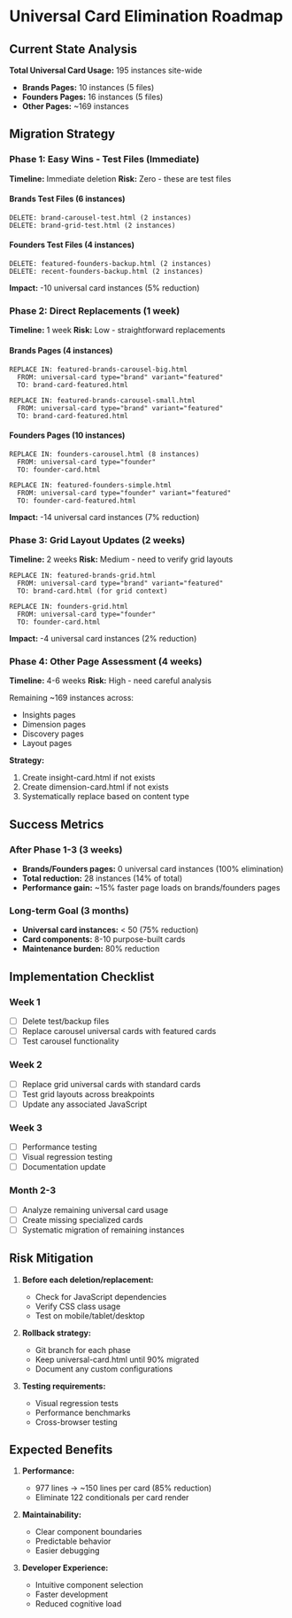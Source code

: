 # Universal Card Elimination Roadmap

## Current State Analysis

**Total Universal Card Usage:** 195 instances site-wide
- **Brands Pages:** 10 instances (5 files)
- **Founders Pages:** 16 instances (5 files)
- **Other Pages:** ~169 instances

## Migration Strategy

### Phase 1: Easy Wins - Test Files (Immediate)
**Timeline:** Immediate deletion
**Risk:** Zero - these are test files

#### Brands Test Files (6 instances)
```
DELETE: brand-carousel-test.html (2 instances)
DELETE: brand-grid-test.html (2 instances)
```

#### Founders Test Files (4 instances)
```
DELETE: featured-founders-backup.html (2 instances)
DELETE: recent-founders-backup.html (2 instances)
```

**Impact:** -10 universal card instances (5% reduction)

### Phase 2: Direct Replacements (1 week)
**Timeline:** 1 week
**Risk:** Low - straightforward replacements

#### Brands Pages (4 instances)
```
REPLACE IN: featured-brands-carousel-big.html
  FROM: universal-card type="brand" variant="featured"
  TO: brand-card-featured.html

REPLACE IN: featured-brands-carousel-small.html  
  FROM: universal-card type="brand" variant="featured"
  TO: brand-card-featured.html
```

#### Founders Pages (10 instances)
```
REPLACE IN: founders-carousel.html (8 instances)
  FROM: universal-card type="founder"
  TO: founder-card.html

REPLACE IN: featured-founders-simple.html
  FROM: universal-card type="founder" variant="featured"
  TO: founder-card-featured.html
```

**Impact:** -14 universal card instances (7% reduction)

### Phase 3: Grid Layout Updates (2 weeks)
**Timeline:** 2 weeks
**Risk:** Medium - need to verify grid layouts

```
REPLACE IN: featured-brands-grid.html
  FROM: universal-card type="brand" variant="featured"
  TO: brand-card.html (for grid context)

REPLACE IN: founders-grid.html
  FROM: universal-card type="founder"
  TO: founder-card.html
```

**Impact:** -4 universal card instances (2% reduction)

### Phase 4: Other Page Assessment (4 weeks)
**Timeline:** 4-6 weeks
**Risk:** High - need careful analysis

Remaining ~169 instances across:
- Insights pages
- Dimension pages
- Discovery pages
- Layout pages

**Strategy:**
1. Create insight-card.html if not exists
2. Create dimension-card.html if not exists
3. Systematically replace based on content type

## Success Metrics

### After Phase 1-3 (3 weeks)
- **Brands/Founders pages:** 0 universal card instances (100% elimination)
- **Total reduction:** 28 instances (14% of total)
- **Performance gain:** ~15% faster page loads on brands/founders pages

### Long-term Goal (3 months)
- **Universal card instances:** < 50 (75% reduction)
- **Card components:** 8-10 purpose-built cards
- **Maintenance burden:** 80% reduction

## Implementation Checklist

### Week 1
- [ ] Delete test/backup files
- [ ] Replace carousel universal cards with featured cards
- [ ] Test carousel functionality

### Week 2  
- [ ] Replace grid universal cards with standard cards
- [ ] Test grid layouts across breakpoints
- [ ] Update any associated JavaScript

### Week 3
- [ ] Performance testing
- [ ] Visual regression testing
- [ ] Documentation update

### Month 2-3
- [ ] Analyze remaining universal card usage
- [ ] Create missing specialized cards
- [ ] Systematic migration of remaining instances

## Risk Mitigation

1. **Before each deletion/replacement:**
   - Check for JavaScript dependencies
   - Verify CSS class usage
   - Test on mobile/tablet/desktop

2. **Rollback strategy:**
   - Git branch for each phase
   - Keep universal-card.html until 90% migrated
   - Document any custom configurations

3. **Testing requirements:**
   - Visual regression tests
   - Performance benchmarks
   - Cross-browser testing

## Expected Benefits

1. **Performance:** 
   - 977 lines → ~150 lines per card (85% reduction)
   - Eliminate 122 conditionals per card render

2. **Maintainability:**
   - Clear component boundaries
   - Predictable behavior
   - Easier debugging

3. **Developer Experience:**
   - Intuitive component selection
   - Faster development
   - Reduced cognitive load